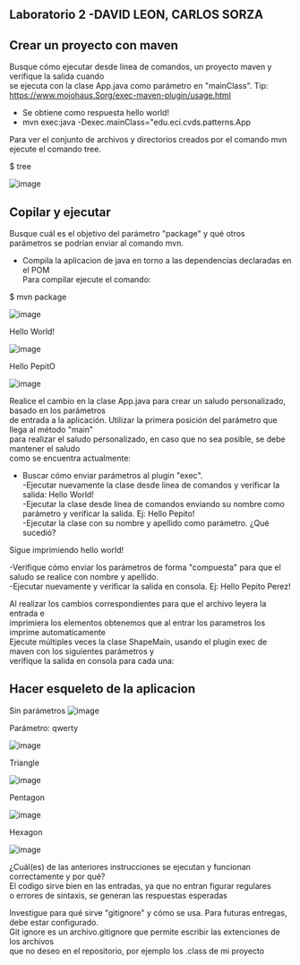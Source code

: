 ## Laboratorio 2 -DAVID LEON, CARLOS SORZA
## Crear un proyecto con maven

Busque cómo ejecutar desde línea de comandos, un proyecto maven y verifique la salida cuando\
se ejecuta con la clase App.java como parámetro en "mainClass".
Tip: https://www.mojohaus.Sorg/exec-maven-plugin/usage.html
- Se obtiene como respuesta hello world!
- mvn exec:java -Dexec.mainClass="edu.eci.cvds.patterns.App


Para ver el conjunto de archivos y directorios creados por el comando mvn ejecute el comando tree.

$ tree

![image](https://user-images.githubusercontent.com/78982514/152186996-b3df3045-4764-49f1-82a1-4474bb5ad7e0.png)

## Copilar y ejecutar

Busque cuál es el objetivo del parámetro "package" y qué otros\
parámetros se podrían enviar al comando mvn.
- Compila la aplicacion de java en torno a las dependencias declaradas en el POM\
Para compilar ejecute el comando:

$ mvn package

![image](https://user-images.githubusercontent.com/78982514/152187291-7859d48f-2738-4845-aacf-059577ffa4f2.png)

Hello World!

![image](https://user-images.githubusercontent.com/78982514/152187470-3b0a8eb1-b6e6-4f2a-a2b4-160dd65138c7.png)

Hello PepitO

![image](https://user-images.githubusercontent.com/78982514/152187793-553e40b1-902e-4da9-aea9-4a8ab6306e2c.png)


Realice el cambio en la clase App.java para crear un saludo personalizado, basado en los parámetros\
de entrada a la aplicación. Utilizar la primera posición del parámetro que llega al método "main" \
para realizar el saludo personalizado, en caso que no sea posible, se debe mantener el saludo \
como se encuentra actualmente:

- Buscar cómo enviar parámetros al plugin "exec".\
-Ejecutar nuevamente la clase desde línea de comandos y verificar la salida: Hello World!\
-Ejecutar la clase desde línea de comandos enviando su nombre como parámetro y verificar la salida. Ej: Hello Pepito!\
-Ejecutar la clase con su nombre y apellido como parámetro. ¿Qué sucedió?

Sigue imprimiendo hello world!

-Verifique cómo enviar los parámetros de forma "compuesta" para que el saludo se realice con nombre y apellido.\
-Ejecutar nuevamente y verificar la salida en consola. Ej: Hello Pepito Perez!

Al realizar los cambios correspondientes para que el archivo leyera la entrada e\
imprimiera los elementos obtenemos que al entrar los parametros los imprime automaticamente\
Ejecute múltiples veces la clase ShapeMain, usando el plugin exec de maven con los siguientes parámetros y \
verifique la salida en consola para cada una:



## Hacer esqueleto de la aplicacion 
Sin parámetros 
![image](https://user-images.githubusercontent.com/78982514/152190450-365d1781-5811-4b8d-96d8-9753d3b6ef3d.png)

Parámetro: qwerty

![image](https://user-images.githubusercontent.com/78982514/152190555-52971885-e597-4539-aba9-0f0358462fa7.png)

Triangle 

![image](https://user-images.githubusercontent.com/78982514/152190648-ce9b9e0e-c8f4-4a31-979e-0ec0fcec4ccf.png)

Pentagon

![image](https://user-images.githubusercontent.com/78982514/152190811-a1f145a6-242c-4c19-b475-5a6743a4185d.png)

Hexagon

![image](https://user-images.githubusercontent.com/78982514/152190868-3974ed0e-d19a-4ba8-b8f9-dd881c7bd3f9.png)

¿Cuál(es) de las anteriores instrucciones se ejecutan y funcionan correctamente y por qué?\
El codigo sirve bien en las entradas, ya que no entran figurar regulares\
o errores de sintaxis, se generan las respuestas esperadas

Investigue para qué sirve "gitignore" y cómo se usa. Para futuras entregas, debe estar configurado.\
Git ignore es un archivo.gitignore que permite escribir las extenciones de los archivos\
que no deseo en el repositorio, por ejemplo los .class de mi proyecto
